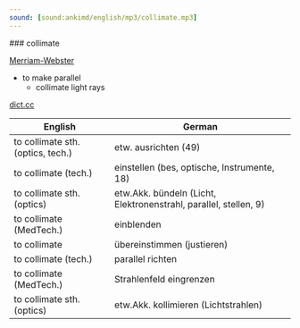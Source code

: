 ```yaml
---
sound: [sound:ankimd/english/mp3/collimate.mp3]
---
```


\### collimate

[Merriam-Webster](https://www.merriam-webster.com/dictionary/collimate)

- to make parallel
    - collimate light rays

[dict.cc](https://www.dict.cc/collimate)

| English        | German       |
| -------------- | ------------ |
| to collimate sth. (optics, tech.) | etw. ausrichten (49) |
| to collimate (tech.) | einstellen (bes, optische, Instrumente, 18) |
| to collimate sth. (optics) | etw.Akk. bündeln (Licht, Elektronenstrahl, parallel, stellen, 9) |
| to collimate (MedTech.) | einblenden |
| to collimate | übereinstimmen (justieren) |
| to collimate (tech.) | parallel richten |
| to collimate (MedTech.) | Strahlenfeld eingrenzen |
| to collimate sth. (optics) | etw.Akk. kollimieren (Lichtstrahlen) |
